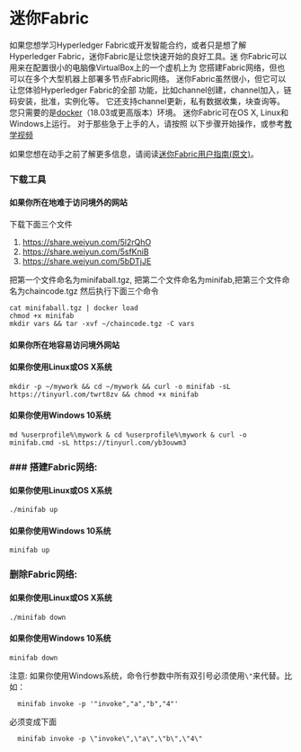 # 迷你Fabric
如果您想学习Hyperledger Fabric或开发智能合约，或者只是想了解
Hyperledger Fabric，迷你Fabric是让您快速开始的良好工具。迷
你Fabric可以用来在配置很小的电脑像VirtualBox上的一个虚机上为
您搭建Fabric网络，但也可以在多个大型机器上部署多节点Fabric网络。
迷你Fabric虽然很小，但它可以让您体验Hyperledger Fabric的全部
功能，比如channel创建，channel加入，链码安装，批准，实例化等。
它还支持channel更新，私有数据收集，块查询等。您只需要的是[docker](https://www.docker.com/)（18.03或更高版本）环境。
迷你Fabric可在OS X, Linux和Windows上运行。 对于那些急于上手的人，请按照
以下步骤开始操作，或参考[教学视频](https://v.youku.com/v_show/id_XNDYyMDU2OTY3Mg==.html?spm=a2hzp.8244740.0.0&f=52423582)

如果您想在动手之前了解更多信息，请阅读[迷你Fabric用户指南(原文)](https://github.com/litong01/minifabric/blob/master/docs/README.md)。


### 下载工具

#### 如果你所在地难于访问境外的网站
下载下面三个文件
1. https://share.weiyun.com/5l2rQhO
2. https://share.weiyun.com/5sfKniB
3. https://share.weiyun.com/5bDTjJE

把第一个文件命名为minifaball.tgz, 把第二个文件命名为minifab,把第三个文件命名为chaincode.tgz 然后执行下面三个命令
```
cat minifaball.tgz | docker load
chmod +x minifab
mkdir vars && tar -xvf ~/chaincode.tgz -C vars
```

#### 如果你所在地容易访问境外网站

#### 如果你使用Linux或OS X系统
```
mkdir -p ~/mywork && cd ~/mywork && curl -o minifab -sL https://tinyurl.com/twrt8zv && chmod +x minifab
```
#### 如果你使用Windows 10系统
```
md %userprofile%\mywork & cd %userprofile%\mywork & curl -o minifab.cmd -sL https://tinyurl.com/yb3ouwm3
```

### ### 搭建Fabric网络:

#### 如果你使用Linux或OS X系统
```
./minifab up
```

#### 如果你使用Windows 10系统
```
minifab up
```

### 删除Fabric网络:
#### 如果你使用Linux或OS X系统
```
./minifab down
```

#### 如果你使用Windows 10系统
```
minifab down
```
注意: 如果你使用Windows系统，命令行参数中所有双引号必须使用`\"`来代替。比如：
```
  minifab invoke -p '"invoke","a","b","4"'
```
必须变成下面
```
  minifab invoke -p \"invoke\",\"a\",\"b\",\"4\"
```


